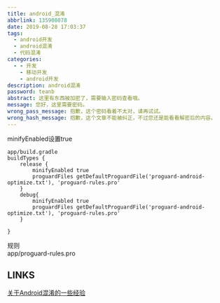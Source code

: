 ```yaml
---
title: android_混淆
abbrlink: 135908078
date: 2019-08-28 17:03:37
tags:
  - android开发
  - android混淆
  - 代码混淆
categories:
  - - 开发
    - 移动开发
    - android开发
description: android混淆
password: teanb
abstract: 这里有东西被加密了，需要输入密码查看哦。
message: 您好，这里需要密码。
wrong_pass_message: 抱歉，这个密码看着不太对，请再试试。
wrong_hash_message: 抱歉，这个文章不能被纠正，不过您还是能看看解密后的内容。
---
```


minifyEnabled设置true
```
app/build.gradle
buildTypes {
    release {
        minifyEnabled true
        proguardFiles getDefaultProguardFile('proguard-android-optimize.txt'), 'proguard-rules.pro'
    }
    debug{
        minifyEnabled true
        proguardFiles getDefaultProguardFile('proguard-android-optimize.txt'), 'proguard-rules.pro'
    }

}
```

规则  
app/proguard-rules.pro  

## LINKS
[关于Android混淆的一些经验](https://www.jianshu.com/p/cac416194a12)  
